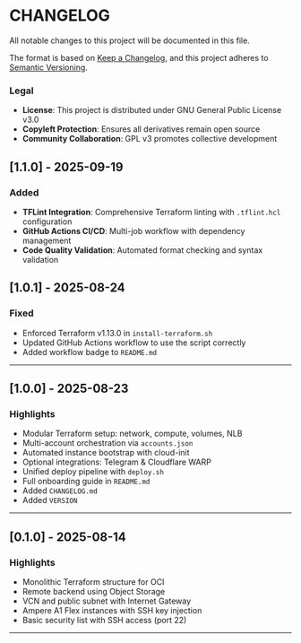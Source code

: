 # CHANGELOG

All notable changes to this project will be documented in this file.

The format is based on [Keep a Changelog](https://keepachangelog.com/en/1.0.0/),
and this project adheres to [Semantic Versioning](https://semver.org/spec/v2.0.0.html).

### Legal
- **License**: This project is distributed under GNU General Public License v3.0
- **Copyleft Protection**: Ensures all derivatives remain open source
- **Community Collaboration**: GPL v3 promotes collective development

## [1.1.0] - 2025-09-19

### Added
- **TFLint Integration**: Comprehensive Terraform linting with `.tflint.hcl` configuration
- **GitHub Actions CI/CD**: Multi-job workflow with dependency management
- **Code Quality Validation**: Automated format checking and syntax validation

## [1.0.1] - 2025-08-24

### Fixed
- Enforced Terraform v1.13.0 in `install-terraform.sh`
- Updated GitHub Actions workflow to use the script correctly
- Added workflow badge to `README.md`

---

## [1.0.0] - 2025-08-23

### Highlights
- Modular Terraform setup: network, compute, volumes, NLB
- Multi-account orchestration via `accounts.json`
- Automated instance bootstrap with cloud-init
- Optional integrations: Telegram & Cloudflare WARP
- Unified deploy pipeline with `deploy.sh`
- Full onboarding guide in `README.md`
- Added `CHANGELOG.md`
- Added `VERSION`

---

## [0.1.0] - 2025-08-14

### Highlights
- Monolithic Terraform structure for OCI
- Remote backend using Object Storage
- VCN and public subnet with Internet Gateway
- Ampere A1 Flex instances with SSH key injection
- Basic security list with SSH access (port 22)

---
